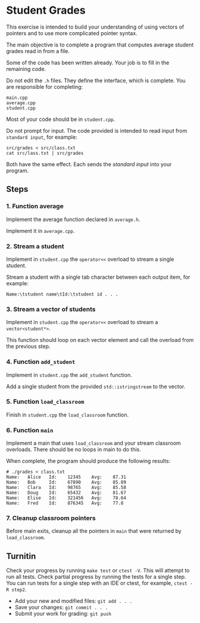 # Student Grades
This exercise is intended to build your understanding of
using vectors of pointers and
to use more complicated pointer syntax.

The main objective is to complete a program that
computes average student grades read in from a file.

Some of the code has been written already.
Your job is to fill in the remaining code.

Do not edit the `.h` files.
They define the interface, which is complete.
You are responsible for completing:

```
main.cpp
average.cpp
student.cpp
```

Most of your code should be in `student.cpp`.

Do not prompt for input.
The code provided is intended to read input from
`standard input`, for example:

```
src/grades < src/class.txt
cat src/lass.txt | src/grades
```

Both have the same effect.
Each sends the *standard input* into your program.

## Steps

### 1. Function average
Implement the average function declared in `average.h`.

Implement it in `average.cpp`.

### 2. Stream a student
Implement in `student.cpp` the `operator<<` overload
to stream a single student.

Stream a student with a single tab character between each output item,
for example:

```
Name:\tstudent name\tId:\tstudent id . . .
```

### 3. Stream a vector of students
Implement in `student.cpp` the `operator<<` overload
to stream a `vector<student*>`.

This function should loop on each vector element and
call the overload from the previous step.

### 4. Function `add_student`
Implement in `student.cpp` the `add_student` function.

Add a single student from the provided `std::istringstream` to the vector.

### 5. Function `load_classroom`
Finish in `student.cpp` the `load_classroom` function.

### 6. Function `main`
Implement a main that uses `load_classroom` and 
your stream classroom overloads.
There should be no loops in main to do this.

When complete, the program should produce the following results:

```
# ./grades < class.txt
Name:   Alice   Id:    12345    Avg:    87.31
Name:   Bob     Id:    67890    Avg:    85.89
Name:   Clara   Id:    98765    Avg:    85.58
Name:   Doug    Id:    65432    Avg:    81.67
Name:   Elise   Id:    321456   Avg:    78.64
Name:   Fred    Id:    876345   Avg:    77.8
```

### 7. Cleanup classroom pointers
Before main exits, 
cleanup all the pointers in `main` that were returned by
`load_classroom`.

## Turnitin
Check your progress by running `make test` or `ctest -V`.
This will attempt to run all tests.
Check partial progress by running the tests for a single step.
You can run tests for a single step with an IDE or ctest,
for example, `ctest -R step2`.

- Add your new and modified files: `git add . . . `
- Save your changes: `git commit . . . `
- Submit your work for grading: `git push`


